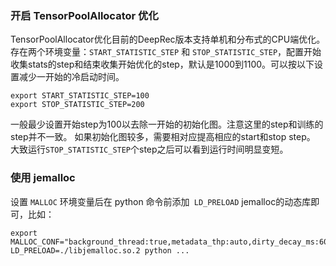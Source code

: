 ### 开启 TensorPoolAllocator 优化
TensorPoolAllocator优化目前的DeepRec版本支持单机和分布式的CPU端优化。
存在两个环境变量：`START_STATISTIC_STEP` 和 `STOP_STATISTIC_STEP`，配置开始收集stats的step和结束收集开始优化的step，默认是1000到1100。可以按以下设置减少一开始的冷启动时间。

```
export START_STATISTIC_STEP=100
export STOP_STATISTIC_STEP=200
```
一般最少设置开始step为100以去除一开始的初始化图。注意这里的step和训练的step并不一致。
如果初始化图较多，需要相对应提高相应的start和stop step。
大致运行`STOP_STATISTIC_STEP`个step之后可以看到运行时间明显变短。
​

### 使用 jemalloc
设置 `MALLOC` 环境变量后在 python 命令前添加` LD_PRELOAD` jemalloc的动态库即可，比如：
```
export MALLOC_CONF="background_thread:true,metadata_thp:auto,dirty_decay_ms:60000,muzzy_decay_ms:60000"
LD_PRELOAD=./libjemalloc.so.2 python ...
```


